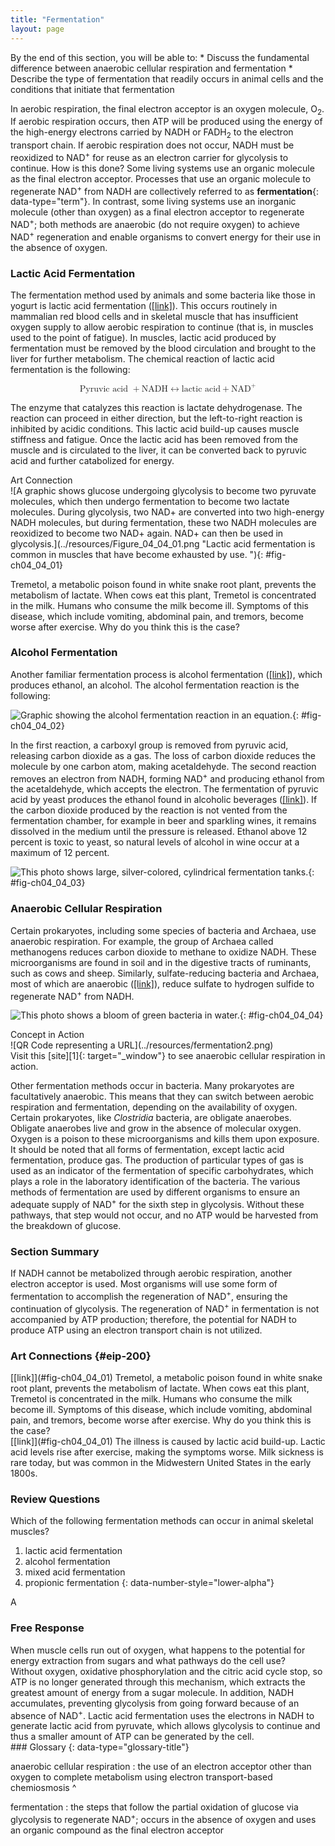 ```yaml
---
title: "Fermentation"
layout: page
---
```



<div data-type="abstract" markdown="1">
By the end of this section, you will be able to:
* Discuss the fundamental difference between anaerobic cellular respiration and fermentation
* Describe the type of fermentation that readily occurs in animal cells and the conditions that initiate that fermentation

</div>

In aerobic respiration, the final electron acceptor is an oxygen molecule, O<sub>2</sub>. If aerobic respiration occurs, then ATP will be produced using the energy of the high-energy electrons carried by NADH or FADH<sub>2</sub> to the electron transport chain. If aerobic respiration does not occur, NADH must be reoxidized to NAD<sup>+</sup> for reuse as an electron carrier for glycolysis to continue. How is this done? Some living systems use an organic molecule as the final electron acceptor. Processes that use an organic molecule to regenerate NAD<sup>+</sup> from NADH are collectively referred to as **fermentation**{: data-type="term"}. In contrast, some living systems use an inorganic molecule (other than oxygen) as a final electron acceptor to regenerate NAD<sup>+</sup>; both methods are anaerobic (do not require oxygen) to achieve NAD<sup>+</sup> regeneration and enable organisms to convert energy for their use in the absence of oxygen.

### Lactic Acid Fermentation

The fermentation method used by animals and some bacteria like those in yogurt is lactic acid fermentation ([\[link\]](#fig-ch04_04_01)). This occurs routinely in mammalian red blood cells and in skeletal muscle that has insufficient oxygen supply to allow aerobic respiration to continue (that is, in muscles used to the point of fatigue). In muscles, lactic acid produced by fermentation must be removed by the blood circulation and brought to the liver for further metabolism. The chemical reaction of lactic acid fermentation is the following:

<div data-type="equation" id="eip-672">
<math xmlns="http://www.w3.org/1998/Math/MathML" display="block"> <mrow> <mtext>Pyruvic acid </mtext><mo>+</mo><mtext>NADH</mtext><mrow><mo>↔</mo></mrow><mtext>lactic acid</mtext><mo>+</mo><msup> <mrow> <mtext>NAD</mtext> </mrow> <mtext>+</mtext> </msup> </mrow> </math>
</div>

The enzyme that catalyzes this reaction is lactate dehydrogenase. The reaction can proceed in either direction, but the left-to-right reaction is inhibited by acidic conditions. This lactic acid build-up causes muscle stiffness and fatigue. Once the lactic acid has been removed from the muscle and is circulated to the liver, it can be converted back to pyruvic acid and further catabolized for energy.

<div data-type="note" data-has-label="true" class="art-connection non-majors" data-label="" markdown="1">
<div data-type="title">
Art Connection
</div>
![A graphic shows glucose undergoing glycolysis to become two pyruvate molecules, which then undergo fermentation to become two lactate molecules. During glycolysis, two NAD+ are converted into two high-energy NADH molecules, but during fermentation, these two NADH molecules are reoxidized to become two NAD+ again. NAD+ can then be used in glycolysis.](../resources/Figure_04_04_01.png "Lactic acid fermentation is common in muscles that have become exhausted by use.&#10;"){: #fig-ch04_04_01}


Tremetol, a metabolic poison found in white snake root plant, prevents the metabolism of lactate. When cows eat this plant, Tremetol is concentrated in the milk. Humans who consume the milk become ill. Symptoms of this disease, which include vomiting, abdominal pain, and tremors, become worse after exercise. Why do you think this is the case?

<!-- <para>The illness is caused by lactic acid build-up. Lactic acid levels rise after exercise, making the symptoms worse. Milk sickness is rare today, but was common in the Midwestern United States in the early 1800s.</para> -->

</div>

### Alcohol Fermentation

Another familiar fermentation process is alcohol fermentation ([\[link\]](#fig-ch04_04_02)), which produces ethanol, an alcohol. The alcohol fermentation reaction is the following:

 ![Graphic showing the alcohol fermentation reaction in an equation.](../resources/Figure_04_04_02.jpg "The reaction resulting in alcohol fermentation is shown."){: #fig-ch04_04_02}

In the first reaction, a carboxyl group is removed from pyruvic acid, releasing carbon dioxide as a gas. The loss of carbon dioxide reduces the molecule by one carbon atom, making acetaldehyde. The second reaction removes an electron from NADH, forming NAD<sup>+</sup> and producing ethanol from the acetaldehyde, which accepts the electron. The fermentation of pyruvic acid by yeast produces the ethanol found in alcoholic beverages ([\[link\]](#fig-ch04_04_03)). If the carbon dioxide produced by the reaction is not vented from the fermentation chamber, for example in beer and sparkling wines, it remains dissolved in the medium until the pressure is released. Ethanol above 12 percent is toxic to yeast, so natural levels of alcohol in wine occur at a maximum of 12 percent.

 ![This photo shows large, silver-colored, cylindrical fermentation tanks.](../resources/Figure_04_04_03.jpg "Fermentation of grape juice to make wine produces CO2 as a byproduct. Fermentation tanks have valves so that pressure inside the tanks can be released."){: #fig-ch04_04_03}

### Anaerobic Cellular Respiration

Certain prokaryotes, including some species of bacteria and Archaea, use anaerobic respiration. For example, the group of Archaea called methanogens reduces carbon dioxide to methane to oxidize NADH. These microorganisms are found in soil and in the digestive tracts of ruminants, such as cows and sheep. Similarly, sulfate-reducing bacteria and Archaea, most of which are anaerobic ([\[link\]](#fig-ch04_04_04)), reduce sulfate to hydrogen sulfide to regenerate NAD<sup>+</sup> from NADH.

 ![This photo shows a bloom of green bacteria in water.](../resources/Figure_04_04_04.jpg "The green color seen in these coastal waters is from an eruption of hydrogen sulfide. Anaerobic, sulfate-reducing bacteria release hydrogen sulfide gas as they decompose algae in the water. (credit: NASA image courtesy Jeff Schmaltz, MODIS Land Rapid Response Team at NASA GSFC)"){: #fig-ch04_04_04}

<div data-type="note" data-has-label="true" class="interactive non-majors" data-label="" markdown="1">
<div data-type="title">
Concept in Action
</div>
<div data-type="media" data-alt="QR Code representing a URL">
![QR Code representing a URL](../resources/fermentation2.png)
</div>
Visit this [site][1]{: target="_window"} to see anaerobic cellular respiration in action.

</div>

Other fermentation methods occur in bacteria. Many prokaryotes are facultatively anaerobic. This means that they can switch between aerobic respiration and fermentation, depending on the availability of oxygen. Certain prokaryotes, like *Clostridia* bacteria, are obligate anaerobes. Obligate anaerobes live and grow in the absence of molecular oxygen. Oxygen is a poison to these microorganisms and kills them upon exposure. It should be noted that all forms of fermentation, except lactic acid fermentation, produce gas. The production of particular types of gas is used as an indicator of the fermentation of specific carbohydrates, which plays a role in the laboratory identification of the bacteria. The various methods of fermentation are used by different organisms to ensure an adequate supply of NAD<sup>+</sup> for the sixth step in glycolysis. Without these pathways, that step would not occur, and no ATP would be harvested from the breakdown of glucose.

### Section Summary

If NADH cannot be metabolized through aerobic respiration, another electron acceptor is used. Most organisms will use some form of fermentation to accomplish the regeneration of NAD<sup>+</sup>, ensuring the continuation of glycolysis. The regeneration of NAD<sup>+</sup> in fermentation is not accompanied by ATP production; therefore, the potential for NADH to produce ATP using an electron transport chain is not utilized.

### Art Connections   {#eip-200}

<div data-type="exercise" id="eip-idm120428032">
<div data-type="problem" id="eip-idm94673104" markdown="1">
[[link]](#fig-ch04_04_01) Tremetol, a metabolic poison found in white snake root plant, prevents the metabolism of lactate. When cows eat this plant, Tremetol is concentrated in the milk. Humans who consume the milk become ill. Symptoms of this disease, which include vomiting, abdominal pain, and tremors, become worse after exercise. Why do you think this is the case?

</div>
<div data-type="solution" id="eip-idm62469712" markdown="1">
[[link]](#fig-ch04_04_01) The illness is caused by lactic acid build-up. Lactic acid levels rise after exercise, making the symptoms worse. Milk sickness is rare today, but was common in the Midwestern United States in the early 1800s.

</div>
</div>

### Review Questions

<div data-type="exercise">
<div data-type="problem" markdown="1">
Which of the following fermentation methods can occur in animal skeletal muscles?

1.  lactic acid fermentation
2.  alcohol fermentation
3.  mixed acid fermentation
4.  propionic fermentation
{: data-number-style="lower-alpha"}

</div>
<div data-type="solution" markdown="1">
A

</div>
</div>

### Free Response

<div data-type="exercise">
<div data-type="problem" markdown="1">
When muscle cells run out of oxygen, what happens to the potential for energy extraction from sugars and what pathways do the cell use?

</div>
<div data-type="solution" markdown="1">
Without oxygen, oxidative phosphorylation and the citric acid cycle stop, so ATP is no longer generated through this mechanism, which extracts the greatest amount of energy from a sugar molecule. In addition, NADH accumulates, preventing glycolysis from going forward because of an absence of NAD<sup>+</sup>. Lactic acid fermentation uses the electrons in NADH to generate lactic acid from pyruvate, which allows glycolysis to continue and thus a smaller amount of ATP can be generated by the cell.

</div>
</div>

<div data-type="glossary" markdown="1">
### Glossary
{: data-type="glossary-title"}

anaerobic cellular respiration
: the use of an electron acceptor other than oxygen to complete metabolism using electron transport-based chemiosmosis
^

fermentation
: the steps that follow the partial oxidation of glucose via glycolysis to regenerate NAD<sup>+</sup>; occurs in the absence of oxygen and uses an organic compound as the final electron acceptor

</div>



[1]: http://openstaxcollege.org/l/fermentation2
